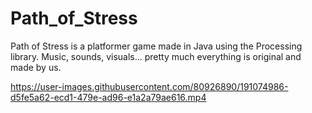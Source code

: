 # Path_of_Stress
Path of Stress is a platformer game made in Java using the Processing library. Music, sounds, visuals... pretty much everything is original and made by us.


https://user-images.githubusercontent.com/80926890/191074986-d5fe5a62-ecd1-479e-ad96-e1a2a79ae616.mp4

